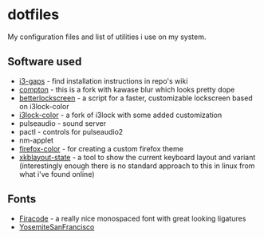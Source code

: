 # dotfiles
My configuration files and list of utilities i use on my system.

## Software used

- [i3-gaps](https://github.com/Airblader/i3) - find installation instructions in repo's wiki
- [compton](https://github.com/tryone144/compton) - this is a fork with kawase blur which looks pretty dope
- [betterlockscreen](https://github.com/pavanjadhaw/betterlockscreen) - a script for a faster, customizable lockscreen based on i3lock-color
- [i3lock-color](https://github.com/PandorasFox/i3lock-color) - a fork of i3lock with some added customization
- pulseaudio - sound server
- pactl - controls for pulseaudio2
- nm-applet
- [firefox-color](https://color.firefox.com) - for creating a custom firefox theme
- [xkblayout-state](https://github.com/nonpop/xkblayout-state) - a tool to show the current keyboard layout and variant (interestingly enough there is no standard approach to this in linux from what i've found online)

## Fonts

- [Firacode](https://github.com/tonsky/FiraCode) - a really nice monospaced font with great looking ligatures
- [YosemiteSanFrancisco](https://github.com/supermarin/YosemiteSanFranciscoFont)
